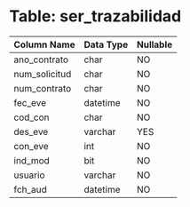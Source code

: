 # Table: ser_trazabilidad

| Column Name | Data Type | Nullable |
|-------------|-----------|----------|
| ano_contrato | char | NO |
| num_solicitud | char | NO |
| num_contrato | char | NO |
| fec_eve | datetime | NO |
| cod_con | char | NO |
| des_eve | varchar | YES |
| con_eve | int | NO |
| ind_mod | bit | NO |
| usuario | varchar | NO |
| fch_aud | datetime | NO |
